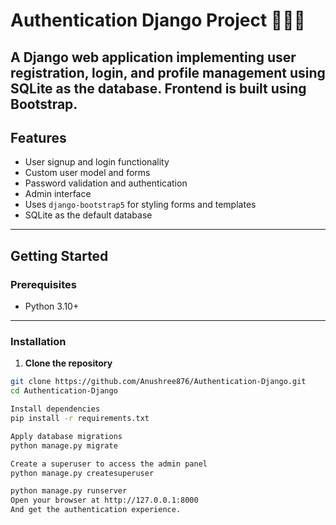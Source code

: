 # Authentication Django Project 🔐🔐🔐

A Django web application implementing user registration, login, and profile management using SQLite as the database.
Frontend is built using Bootstrap.
---

## Features

- User signup and login functionality
- Custom user model and forms
- Password validation and authentication
- Admin interface
- Uses `django-bootstrap5` for styling forms and templates
- SQLite as the default database

---

## Getting Started

### Prerequisites

- Python 3.10+

---

### Installation

1. **Clone the repository**

```bash
git clone https://github.com/Anushree876/Authentication-Django.git
cd Authentication-Django

Install dependencies
pip install -r requirements.txt

Apply database migrations
python manage.py migrate

Create a superuser to access the admin panel
python manage.py createsuperuser

python manage.py runserver
Open your browser at http://127.0.0.1:8000
And get the authentication experience.

